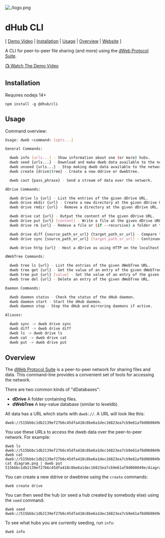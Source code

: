 ![./logo.png](./logo.png)

# dHub CLI

<p>[
  <a href="https://www.youtube.com/watch?v=SVk1uIQxOO8" target="_blank">Demo Video</a> |
  <a href="#installation">Installation</a> |
  <a href="#usage">Usage</a> |
  <a href="#overview">Overview</a> |
  <a href="https://docs.dwebx.org/">Website</a>
]</p>

A CLI for peer-to-peer file sharing (and more) using the [dWeb Protocol Suite](https://dwebx.org).

<a href="https://www.youtube.com/watch?v=SVk1uIQxOO8" target="_blank">📺 Watch The Demo Video</a>

## Installation

Requires nodejs 14+

```
npm install -g @dhub/cli
```

## Usage

Command overview:

```bash
Usage: dweb <command> [opts...]

General Commands:

  dweb info [urls...] - Show information about one (or more) hubs.
  dweb seed {urls...} - Download and make dweb data available to the network.
  dweb unseed {urls...} - Stop making dweb data available to the network.
  dweb create {drive|tree} - Create a new ddrive or dwebtree.

  dweb cast {pass_phrase} - Send a stream of data over the network.

dDrive Commands:

  dweb drive ls {url} - List the entries of the given dDrive URL.
  dweb drive mkdir {url} - Create a new directory at the given dDrive URL.
  dweb drive rmdir {url} - Remove a directory at the given dDrive URL.

  dweb drive cat {url} - Output the content of the given dDrive URL.
  dweb drive put {url} [content] - Write a file at the given dDrive URL.
  dweb drive rm {url} - Remove a file or (if --recursive) a folder at the given dDrive URL.

  dweb drive diff {source_path_or_url} {target_path_or_url} - Compare two folders in your local filesystem or in dDrives. Can optionally "commit" the difference.
  dweb drive sync {source_path_or_url} [target_path_or_url] - Continuously sync changes between two folders in your local filesystem or in dDrives.

  dweb drive http {url} - Host a dDrive as using HTTP on the localhost.

dWebTree Commands:

  dweb tree ls {url} - List the entries of the given dWebTree URL.
  dweb tree get {url} - Get the value of an entry of the given dWebTree URL.
  dweb tree put {url} [value] - Set the value of an entry of the given dWebTree URL.
  dweb tree del {url} - Delete an entry of the given dWebTree URL.

Daemon Commands:

  dweb daemon status - Check the status of the dHub daemon.
  dweb daemon start - Start the dHub daemon.
  dweb daemon stop - Stop the dHub and mirroring daemons if active.

Aliases:

  dweb sync -> dweb drive sync
  dweb diff -> dweb drive diff
  dweb ls -> dweb drive ls
  dweb cat -> dweb drive cat
  dweb put -> dweb drive put
```

## Overview

The [dWeb Protocol Suite](https://dwebx.org) is a peer-to-peer network for sharing files and data. This command-line provides a convenient set of tools for accessing the network.

There are two common kinds of "dDatabases":

- **dDrive** A folder containing files.
- **dWebTree** A key-value database (similar to leveldb).

All data has a URL which starts with `dweb://`. A URL will look like this:

```
dweb://515bbbc1db2139ef27b6c45dfa418c8be6a1dec16823ea7cb9e61af8d060049e/
```

You use these URLs to access the dweb data over the peer-to-peer network. For example:

```
dweb ls dweb://515bbbc1db2139ef27b6c45dfa418c8be6a1dec16823ea7cb9e61af8d060049e/
dweb cat dweb://515bbbc1db2139ef27b6c45dfa418c8be6a1dec16823ea7cb9e61af8d060049e/file.txt
cat diagram.png | dweb put 515bbbc1db2139ef27b6c45dfa418c8be6a1dec16823ea7cb9e61af8d060049e/diagram.png
```

You can create a new ddrive or dwebtree using the `create` commands:

```
dweb create drive
```

You can then seed the hub (or seed a hub created by somebody else) using the `seed` command:

```
dweb seed dweb://515bbbc1db2139ef27b6c45dfa418c8be6a1dec16823ea7cb9e61af8d060049e/
```

To see what hubs you are currently seeding, run `info`:

```
dweb info
```

